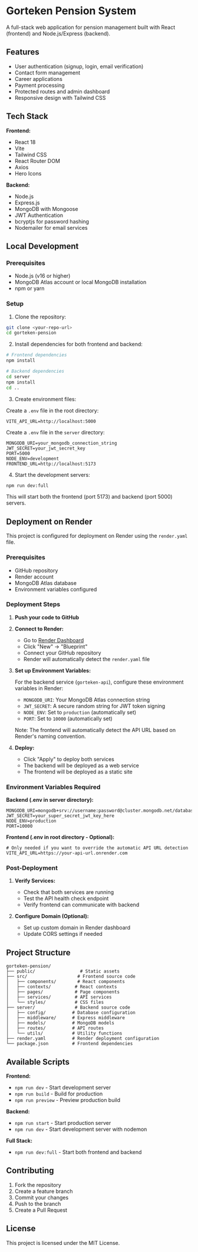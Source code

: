 # Gorteken Pension System

A full-stack web application for pension management built with React (frontend) and Node.js/Express (backend).

## Features

- User authentication (signup, login, email verification)
- Contact form management
- Career applications
- Payment processing
- Protected routes and admin dashboard
- Responsive design with Tailwind CSS

## Tech Stack

**Frontend:**
- React 18
- Vite
- Tailwind CSS
- React Router DOM
- Axios
- Hero Icons

**Backend:**
- Node.js
- Express.js
- MongoDB with Mongoose
- JWT Authentication
- bcryptjs for password hashing
- Nodemailer for email services

## Local Development

### Prerequisites
- Node.js (v16 or higher)
- MongoDB Atlas account or local MongoDB installation
- npm or yarn

### Setup

1. Clone the repository:
```bash
git clone <your-repo-url>
cd gorteken-pension
```

2. Install dependencies for both frontend and backend:
```bash
# Frontend dependencies
npm install

# Backend dependencies
cd server
npm install
cd ..
```

3. Create environment files:

Create a `.env` file in the root directory:
```env
VITE_API_URL=http://localhost:5000
```

Create a `.env` file in the `server` directory:
```env
MONGODB_URI=your_mongodb_connection_string
JWT_SECRET=your_jwt_secret_key
PORT=5000
NODE_ENV=development
FRONTEND_URL=http://localhost:5173
```

4. Start the development servers:
```bash
npm run dev:full
```

This will start both the frontend (port 5173) and backend (port 5000) servers.

## Deployment on Render

This project is configured for deployment on Render using the `render.yaml` file.

### Prerequisites
- GitHub repository
- Render account
- MongoDB Atlas database
- Environment variables configured

### Deployment Steps

1. **Push your code to GitHub**

2. **Connect to Render:**
   - Go to [Render Dashboard](https://dashboard.render.com)
   - Click "New" → "Blueprint"
   - Connect your GitHub repository
   - Render will automatically detect the `render.yaml` file

3. **Set up Environment Variables:**
   
   For the backend service (`gorteken-api`), configure these environment variables in Render:
   - `MONGODB_URI`: Your MongoDB Atlas connection string
   - `JWT_SECRET`: A secure random string for JWT token signing
   - `NODE_ENV`: Set to `production` (automatically set)
   - `PORT`: Set to `10000` (automatically set)
   
   Note: The frontend will automatically detect the API URL based on Render's naming convention.

4. **Deploy:**
   - Click "Apply" to deploy both services
   - The backend will be deployed as a web service
   - The frontend will be deployed as a static site

### Environment Variables Required

**Backend (.env in server directory):**
```env
MONGODB_URI=mongodb+srv://username:password@cluster.mongodb.net/database_name
JWT_SECRET=your_super_secret_jwt_key_here
NODE_ENV=production
PORT=10000
```

**Frontend (.env in root directory - Optional):**
```env
# Only needed if you want to override the automatic API URL detection
VITE_API_URL=https://your-api-url.onrender.com
```

### Post-Deployment

1. **Verify Services:**
   - Check that both services are running
   - Test the API health check endpoint
   - Verify frontend can communicate with backend

2. **Configure Domain (Optional):**
   - Set up custom domain in Render dashboard
   - Update CORS settings if needed

## Project Structure

```
gorteken-pension/
├── public/                 # Static assets
├── src/                   # Frontend source code
│   ├── components/        # React components
│   ├── contexts/         # React contexts
│   ├── pages/            # Page components
│   ├── services/         # API services
│   └── styles/           # CSS files
├── server/               # Backend source code
│   ├── config/          # Database configuration
│   ├── middleware/      # Express middleware
│   ├── models/          # MongoDB models
│   ├── routes/          # API routes
│   └── utils/           # Utility functions
├── render.yaml          # Render deployment configuration
└── package.json         # Frontend dependencies
```

## Available Scripts

**Frontend:**
- `npm run dev` - Start development server
- `npm run build` - Build for production
- `npm run preview` - Preview production build

**Backend:**
- `npm run start` - Start production server
- `npm run dev` - Start development server with nodemon

**Full Stack:**
- `npm run dev:full` - Start both frontend and backend

## Contributing

1. Fork the repository
2. Create a feature branch
3. Commit your changes
4. Push to the branch
5. Create a Pull Request

## License

This project is licensed under the MIT License.
